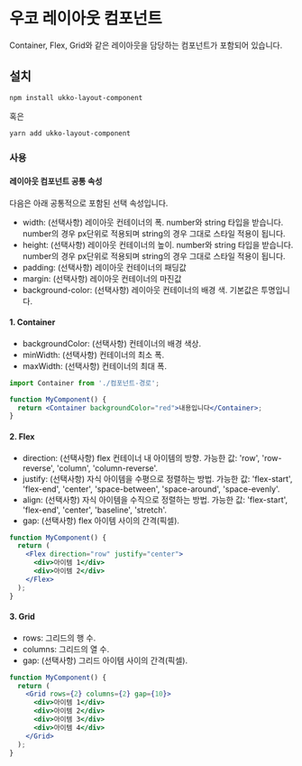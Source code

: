 # 우코 레이아웃 컴포넌트

Container, Flex, Grid와 같은 레이아웃을 담당하는 컴포넌트가 포함되어 있습니다.

## 설치

```bash
npm install ukko-layout-component
```

혹은

```bash
yarn add ukko-layout-component
```

### 사용

#### 레이아웃 컴포넌트 공통 속성

다음은 아래 공통적으로 포함된 선택 속성입니다.

- width: (선택사항) 레이아웃 컨테이너의 폭. number와 string 타입을 받습니다. number의 경우 px단위로 적용되며 string의 경우 그대로 스타일 적용이 됩니다.
- height: (선택사항) 레이아웃 컨테이너의 높이. number와 string 타입을 받습니다. number의 경우 px단위로 적용되며 string의 경우 그대로 스타일 적용이 됩니다.
- padding: (선택사항) 레이아웃 컨테이너의 패딩값
- margin: (선택사항) 레이아웃 컨테이너의 마진값
- background-color: (선택사항) 레이아웃 컨테이너의 배경 색. 기본값은 투명입니다.

#### 1. Container

- backgroundColor: (선택사항) 컨테이너의 배경 색상.
- minWidth: (선택사항) 컨테이너의 최소 폭.
- maxWidth: (선택사항) 컨테이너의 최대 폭.

```jsx
import Container from './컴포넌트-경로';

function MyComponent() {
  return <Container backgroundColor="red">내용입니다</Container>;
}
```

#### 2. Flex

- direction: (선택사항) flex 컨테이너 내 아이템의 방향. 가능한 값: 'row', 'row-reverse', 'column', 'column-reverse'.
- justify: (선택사항) 자식 아이템을 수평으로 정렬하는 방법. 가능한 값: 'flex-start', 'flex-end', 'center', 'space-between', 'space-around', 'space-evenly'.
- align: (선택사항) 자식 아이템을 수직으로 정렬하는 방법. 가능한 값: 'flex-start', 'flex-end', 'center', 'baseline', 'stretch'.
- gap: (선택사항) flex 아이템 사이의 간격(픽셀).

```jsx
function MyComponent() {
  return (
    <Flex direction="row" justify="center">
      <div>아이템 1</div>
      <div>아이템 2</div>
    </Flex>
  );
}
```

#### 3. Grid

- rows: 그리드의 행 수.
- columns: 그리드의 열 수.
- gap: (선택사항) 그리드 아이템 사이의 간격(픽셀).

```jsx
function MyComponent() {
  return (
    <Grid rows={2} columns={2} gap={10}>
      <div>아이템 1</div>
      <div>아이템 2</div>
      <div>아이템 3</div>
      <div>아이템 4</div>
    </Grid>
  );
}
```
